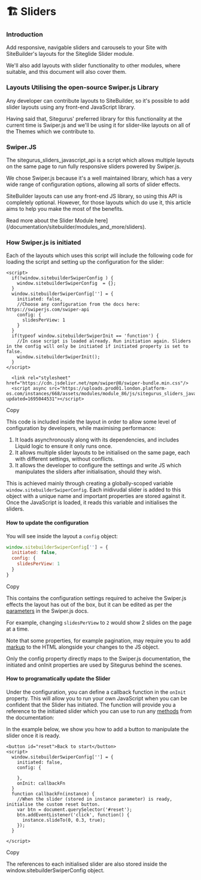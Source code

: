# 🏗️ Sliders

### Introduction <a href="#introduction" id="introduction"></a>

Add responsive, navigable sliders and carousels to your Site with SiteBuilder's layouts for the Siteglide Slider module.

We'll also add layouts with slider functionality to other modules, where suitable, and this document will also cover them.

### Layouts Utilising the open-source Swiper.js Library <a href="#layouts-utilising-the-opensource-swiperjs-library" id="layouts-utilising-the-opensource-swiperjs-library"></a>

Any developer can contribute layouts to SiteBuilder, so it's possible to add slider layouts using any front-end JavaScript library.

Having said that, Sitegurus' preferred library for this functionality at the current time is Swiper.js and we'll be using it for slider-like layouts on all of the Themes which we contribute to.

### Swiper.JS <a href="#introduction" id="introduction"></a>

The sitegurus\_sliders\_javascript\_api is a script which allows multiple layouts on the same page to run fully responsive sliders powered by Swiper.js.

We chose Swiper.js because it's a well maintained library, which has a very wide range of configuration options, allowing all sorts of slider effects.

SiteBuilder layouts can use any front-end JS library, so using this API is completely optional. However, for those layouts which do use it, this article aims to help you make the most of the benefits.

Read more about the Slider Module here]\(/documentation/sitebuilder/modules\_and\_more/sliders).

### How Swiper.js is initiated <a href="#how-swiperjs-is-initiated" id="how-swiperjs-is-initiated"></a>

Each of the layouts which uses this script will include the following code for loading the script and setting up the configuration for the slider:

```liquid
<script>
  if(!window.sitebuilderSwiperConfig ) {
    window.sitebuilderSwiperConfig  = {};
  }
  window.sitebuilderSwiperConfig[''] = {
    initiated: false,
    //Choose any configuration from the docs here: https://swiperjs.com/swiper-api
    config: {
      slidesPerView: 1
    }
  }
  if(typeof window.sitebuilderSwiperInit == 'function') {
    //In case script is loaded already. Run initiation again. Sliders in the config will only be initiated if initiated property is set to false.
    window.sitebuilderSwiperInit();
  }
</script>

  <link rel="stylesheet" href="https://cdn.jsdelivr.net/npm/swiper@8/swiper-bundle.min.css"/>
  <script async src="https://uploads.prod01.london.platform-os.com/instances/668/assets/modules/module_86/js/sitegurus_sliders_javascript_api.1.js?updated=1695044531"></script>
```

Copy

This code is included inside the layout in order to allow some level of configuration by developers, while maximising performance:

1. It loads asynchronously along with its dependencies, and includes Liquid logic to ensure it only runs once.
2. It allows multiple slider layouts to be initialised on the same page, each with different settings, without conflicts.
3. It allows the developer to configure the settings and write JS which manipulates the sliders after initialisation, should they wish.

This is achieved mainly through creating a globally-scoped variable `window.sitebuilderSwiperConfig`. Each inidivudal slider is added to this object with a unique name and important properties are stored against it. Once the JavaScript is loaded, it reads this variable and initialises the sliders.

#### How to update the configuration <a href="#how-to-update-the-configuration" id="how-to-update-the-configuration"></a>

You will see inside the layout a `config` object:

```js
window.sitebuilderSwiperConfig[''] = {
  initiated: false,
  config: {
    slidesPerView: 1
  }
}
```

Copy

This contains the configuration settings required to acheive the Swiper.js effects the layout has out of the box, but it can be edited as per the [parameters](https://swiperjs.com/swiper-api#parameters) in the Swiper.js docs.

For example, changing `slidesPerView` to `2` would show 2 slides on the page at a time.

Note that some properties, for example pagination, may require you to add [markup](https://swiperjs.com/swiper-api#swiper-full-html-layout) to the HTML alongside your changes to the JS object.

Only the config property directly maps to the Swiper.js documentation, the initiated and onInit properties are used by Sitegurus behind the scenes.

#### How to programatically update the Slider <a href="#how-to-programatically-update-the-slider" id="how-to-programatically-update-the-slider"></a>

Under the configuration, you can define a callback function in the `onInit` property. This will allow you to run your own JavaScript when you can be confident that the Slider has initiated. The function will provide you a reference to the initiated slider which you can use to run any [methods](https://swiperjs.com/swiper-api#methods-and-properties) from the documentation:

In the example below, we show you how to add a button to manipulate the slider once it is ready.

```liquid
<button id="reset">Back to start</button>
<script>
  window.sitebuilderSwiperConfig[''] = {
    initiated: false,
    config: {

    },
    onInit: callbackFn
  }
  function callbackFn(instance) {
    //When the slider (stored in instance parameter) is ready, initialise the custom reset button.
    var btn = document.querySelector('#reset');
    btn.addEventListener('click', function() {
      instance.slideTo(0, 0.3, true);
    });
  }

</script>
```

Copy

The references to each initialised slider are also stored inside the window.sitebuilderSwiperConfig object.
